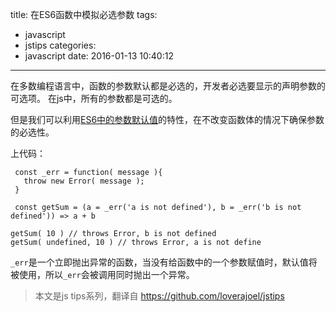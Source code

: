 title: 在ES6函数中模拟必选参数
tags:
  - javascript
  - jstips
categories:
  - javascript
date: 2016-01-13 10:40:12
---

在多数编程语言中，函数的参数默认都是必选的，开发者必选要显示的声明参数的可选项。
在js中，所有的参数都是可选的。

但是我们可以利用[ES6中的参数默认值](http://exploringjs.com/es6/ch_parameter-handling.html#sec_parameter-default-values)的特性，在不改变函数体的情况下确保参数的必选性。

上代码：
```
 const _err = function( message ){
   throw new Error( message );
 }

 const getSum = (a = _err('a is not defined'), b = _err('b is not defined')) => a + b

getSum( 10 ) // throws Error, b is not defined
getSum( undefined, 10 ) // throws Error, a is not define
```

`_err`是一个立即抛出异常的函数，当没有给函数中的一个参数赋值时，默认值将被使用，所以`_err`会被调用同时抛出一个异常。

>本文是js tips系列，翻译自 https://github.com/loverajoel/jstips